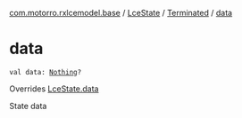 [com.motorro.rxlcemodel.base](../../index.md) / [LceState](../index.md) / [Terminated](index.md) / [data](./data.md)

# data

`val data: `[`Nothing`](https://kotlinlang.org/api/latest/jvm/stdlib/kotlin/-nothing/index.html)`?`

Overrides [LceState.data](../data.md)

State data

